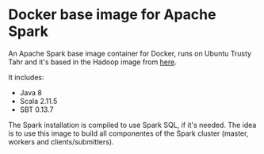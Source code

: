 # Docker base image for Apache Spark
An Apache Spark base image container for Docker, runs on Ubuntu Trusty Tahr and it's based in the Hadoop image from [here](https://github.com/prodriguezdefino/docker-hadoop-base).

It includes: 
 - Java 8
 - Scala 2.11.5
 - SBT 0.13.7

The Spark installation is compiled to use Spark SQL, if it's needed. The idea is to use this image to build all componentes of the Spark cluster (master, workers and clients/submitters).
